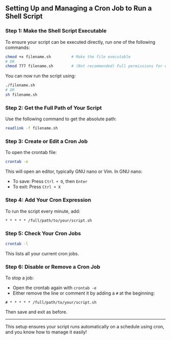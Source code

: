 ## Setting Up and Managing a Cron Job to Run a Shell Script

### Step 1: Make the Shell Script Executable
To ensure your script can be executed directly, run one of the following commands:

```bash
chmod +x filename.sh         # Make the file executable
# OR
chmod 777 filename.sh        # (Not recommended) Full permissions for everyone
```

You can now run the script using:
```bash
./filename.sh
# OR
sh filename.sh
```

### Step 2: Get the Full Path of Your Script
Use the following command to get the absolute path:
```bash
readlink -f filename.sh
```

### Step 3: Create or Edit a Cron Job
To open the crontab file:
```bash
crontab -e
```

This will open an editor, typically GNU nano or Vim. In GNU nano:
- To save: Press `Ctrl + O`, then `Enter`
- To exit: Press `Ctrl + X`

### Step 4: Add Your Cron Expression
To run the script every minute, add:
```cron
* * * * * /full/path/to/your/script.sh
```

### Step 5: Check Your Cron Jobs
```bash
crontab -l
```
This lists all your current cron jobs.

### Step 6: Disable or Remove a Cron Job
To stop a job:
- Open the crontab again with `crontab -e`
- Either remove the line or comment it by adding a `#` at the beginning:
```cron
# * * * * * /full/path/to/your/script.sh
```

Then save and exit as before.

---

This setup ensures your script runs automatically on a schedule using cron, and you know how to manage it easily!

